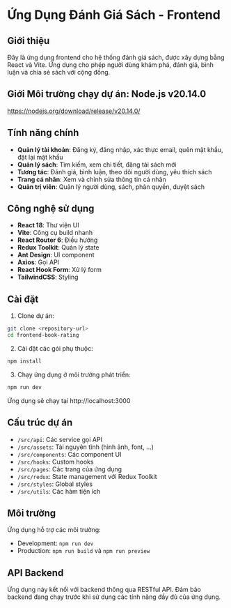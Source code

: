 # Ứng Dụng Đánh Giá Sách - Frontend

## Giới thiệu

Đây là ứng dụng frontend cho hệ thống đánh giá sách, được xây dựng bằng React và Vite. Ứng dụng cho phép người dùng khám phá, đánh giá, bình luận và chia sẻ sách với cộng đồng.

## Giới Môi trường chạy dự án: Node.js v20.14.0

https://nodejs.org/download/release/v20.14.0/

## Tính năng chính

- **Quản lý tài khoản**: Đăng ký, đăng nhập, xác thực email, quên mật khẩu, đặt lại mật khẩu
- **Quản lý sách**: Tìm kiếm, xem chi tiết, đăng tải sách mới
- **Tương tác**: Đánh giá, bình luận, theo dõi người dùng, yêu thích sách
- **Trang cá nhân**: Xem và chỉnh sửa thông tin cá nhân
- **Quản trị viên**: Quản lý người dùng, sách, phân quyền, duyệt sách

## Công nghệ sử dụng

- **React 18**: Thư viện UI
- **Vite**: Công cụ build nhanh
- **React Router 6**: Điều hướng
- **Redux Toolkit**: Quản lý state
- **Ant Design**: UI component
- **Axios**: Gọi API
- **React Hook Form**: Xử lý form
- **TailwindCSS**: Styling

## Cài đặt

1. Clone dự án:

```bash
git clone <repository-url>
cd frontend-book-rating
```

2. Cài đặt các gói phụ thuộc:

```bash
npm install
```

3. Chạy ứng dụng ở môi trường phát triển:

```bash
npm run dev
```

Ứng dụng sẽ chạy tại http://localhost:3000

## Cấu trúc dự án

- `/src/api`: Các service gọi API
- `/src/assets`: Tài nguyên tĩnh (hình ảnh, font, ...)
- `/src/components`: Các component UI
- `/src/hooks`: Custom hooks
- `/src/pages`: Các trang của ứng dụng
- `/src/redux`: State management với Redux Toolkit
- `/src/styles`: Global styles
- `/src/utils`: Các hàm tiện ích

## Môi trường

Ứng dụng hỗ trợ các môi trường:

- Development: `npm run dev`
- Production: `npm run build` và `npm run preview`

## API Backend

Ứng dụng này kết nối với backend thông qua RESTful API. Đảm bảo backend đang chạy trước khi sử dụng các tính năng đầy đủ của ứng dụng.
